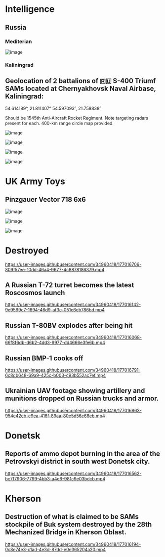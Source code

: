 # Intelligence

## Russia

### Mediterian

![image](https://user-images.githubusercontent.com/34960418/177016631-63ef20a3-3ccf-4182-a0c6-048b536de038.png)


### Kaliningrad

## Geolocation of 2 battalions of 🇷🇺 S-400 Triumf SAMs located at Chernyakhovsk Naval Airbase, Kaliningrad: 

54.614189°, 21.811407°
54.597093°, 21.758838°

Should be 1545th Anti-Aircraft Rocket Regiment. Note targeting radars present for each. 400-km range circle map provided.

![image](https://user-images.githubusercontent.com/34960418/177014996-526214e6-fdf2-497a-ba3c-d5b365ae7558.png)

![image](https://user-images.githubusercontent.com/34960418/177014999-4f6fe469-ce07-4f09-acc5-f09d249ab25a.png)

![image](https://user-images.githubusercontent.com/34960418/177015000-71782034-9a2f-4f98-919c-8edb89f9f8f5.png)

![image](https://user-images.githubusercontent.com/34960418/177015003-af9d05df-9483-4908-8125-d586655d8ada.png)


# UK Army Toys

## Pinzgauer Vector 718 6x6

![image](https://user-images.githubusercontent.com/34960418/177016487-4a79bde9-72aa-4cf2-9bf7-20d1708e6c5d.png)

![image](https://user-images.githubusercontent.com/34960418/177016491-d545b29b-1d6b-401f-974b-e758d28727fa.png)

![image](https://user-images.githubusercontent.com/34960418/177016492-8dddf00c-7b9d-45b3-9437-bfd1d2b189a5.png)


# Destroyed

https://user-images.githubusercontent.com/34960418/177016706-809f57ee-10dd-46a4-9677-4c8878186379.mp4


## A Russian T-72 turret becomes the latest Roscosmos launch

https://user-images.githubusercontent.com/34960418/177016142-9e9569c7-1894-46d9-af3c-051e6eb786bd.mp4


## Russian T-80BV explodes after being hit

https://user-images.githubusercontent.com/34960418/177016068-66f8f6db-d6b2-4dd3-9977-dd4666e3fe6b.mp4


## Russian BMP-1 cooks off

https://user-images.githubusercontent.com/34960418/177016791-6c8db648-69a9-425c-b003-c93b552ac7ef.mp4


## Ukrainian UAV footage showing artillery and munitions dropped on Russian trucks and armor. 

https://user-images.githubusercontent.com/34960418/177016863-954c42cb-c9ea-416f-89aa-80e5d56c66eb.mp4





# Donetsk

## Reports of ammo depot burning in the area of the Petrovskyi district in south west Donetsk city.

https://user-images.githubusercontent.com/34960418/177016562-bc7f7906-7799-4bb3-a4e6-981c9e03bdcb.mp4


# Kherson

## Destruction of what is claimed to be SAMs stockpile of Buk system destroyed by the 28th Mechanized Bridge in Kherson Oblast.

https://user-images.githubusercontent.com/34960418/177016194-0c8e74e3-c1ad-4e3d-87dd-e0e365204a20.mp4




